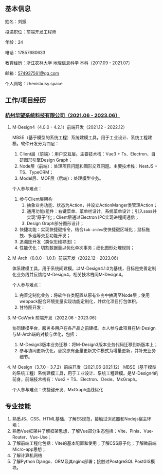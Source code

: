 ## 基本信息
姓名：刘振

投递职位：前端开发工程师

年龄：24

电话：17857680633

教育经历：浙江农林大学 地理信息科学 本科（2017.09 - 2021.07）

邮箱：574937561@qq.com

个人网站：zhenisbusy.space

## 工作/项目经历
### [杭州华望系统科技有限公司（2021.06 - 2023.06）](http://www.mbse.com.cn/#/) 

1. M-Design4（4.0.0 - 4.2.1）前端开发（2021.12 - 2022.12）

    MBSE（基于模型的系统工程）系统建模工具，用于工业设计、系统工程建模。软件开发分为四层：
    
    1. Client层（前端）：用户交互层。主要技术栈：Vue3 + Ts、Electron、自研图形引擎Design Graph；
    2. Node层（前端）：处理项目问题和图形交互问题。主要技术栈：NestJS + TS、TypeORM；
    3. Model层、MOF层（后端）：处理模型业务。

    个人参与难点：
    
    1. 参与Client层架构
        1. 抽象业务功能、状态为Action，并设立ActionManger类管理Action；
        2. 通用功能/组件：右键菜单、菜单栏设计，系统菜单设计；引入sass并实现“原子”化；Client层通过Electron IPC实现进程间通信；
        3. Design Graph部分图形设计；
            <!-- 持续设计。包括后续对国际化的考虑、不同字体的字码等等。 -->
    2. 快捷功能：实现快捷键指令，结合`tab-index`使快捷键区域化；鼠标拖拽、多选等交互功能开发；
    3. 追溯图开发（类似思维导图）；
    4. 性能优化：切割数据量以优化单次事务；细化图形处理规则；

2. M-Arch（0.0.0 - 1.0.1）前端开发（2022.12 - 2023.06）

    体系建模工具，用于系统间建模。以M-Design4.1.0为基线，目标是完善定制化业务线并反馈给M-Design4，相关技术栈同M-Design4。

    个人参与难点：
    
    1. 完善定制化业务：将软件各类配置从原有业务中抽离至Node层；使用webpack配合环境变量实现功能定制化，并优化项目打包体积。
    2. 甘特图开发：

3. M-CoWork 前端开发（2022.06 - 2023.06）
    
    协同建模平台，服务多用户在各产品之前建模。本人参与此项目在M-Design与M-Arch端的对接与优化，包括：
    
    1. M-Design3版本业务迁移：将M-Design3版本业务代码迁移到新版本上；
    2. 参与协同更新优化，替换原有全量更新文件模式为增量更新，并补充业务细节。

4. M-Design（3.7.0 - 3.7.2）前端开发（2021.06-2021.12）
    MBSE（基于模型的系统工程）系统建模工具，用于工业设计、系统工程建模。是M-Design4的前身，前端技术栈有：Vue2 + TS、Electron、Dexie、MxGraph。
    
    个人参与难点：快捷键开发、MxGraph连线优化

## 专业技能
1. 熟悉JS、CSS、HTML基础，了解ES规范，接触过浏览器和Nodejs宿主环境；
2. 熟悉Vue框架并了解框架思想，了解Vue部分生态包括：Vite、Pinia、Vue-Router、Vue-Use；
3. 了解前端工程化包括：Vite的基本配置和使用；了解CSS原子化；了解微前端Micro-app思想；
4. 了解计算机网络
5. 了解Python Django、ORM及其nginx部署；接触过PostgreSQL PostGIS模块。